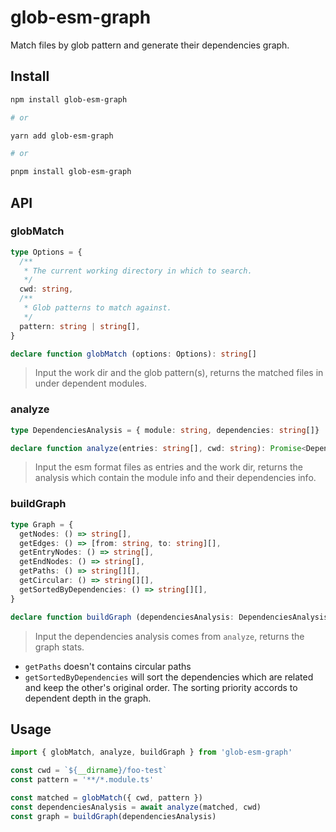# glob-esm-graph

Match files by glob pattern and generate their dependencies graph.

## Install

```bash
npm install glob-esm-graph

# or

yarn add glob-esm-graph

# or

pnpm install glob-esm-graph
```

## API

### globMatch

```ts
type Options = {
  /**
   * The current working directory in which to search.
   */
  cwd: string,
  /**
   * Glob patterns to match against.
   */
  pattern: string | string[],
}

declare function globMatch (options: Options): string[]
```

> Input the work dir and the glob pattern(s), returns the matched files in under dependent modules.

### analyze

```ts
type DependenciesAnalysis = { module: string, dependencies: string[]}

declare function analyze(entries: string[], cwd: string): Promise<DependenciesAnalysis[]>
```

> Input the esm format files as entries and the work dir, returns the analysis which contain the module info and their dependencies info.

### buildGraph

```ts
type Graph = {
  getNodes: () => string[],
  getEdges: () => [from: string, to: string][],
  getEntryNodes: () => string[],
  getEndNodes: () => string[],
  getPaths: () => string[][],
  getCircular: () => string[][],
  getSortedByDependencies: () => string[][],
}

declare function buildGraph (dependenciesAnalysis: DependenciesAnalysis[]): Graph
```

> Input the dependencies analysis comes from `analyze`, returns the graph stats.

* `getPaths` doesn't contains circular paths
* `getSortedByDependencies` will sort the dependencies which are related and keep the other's original order. The sorting priority accords to dependent depth in the graph.

## Usage

```ts
import { globMatch, analyze, buildGraph } from 'glob-esm-graph'

const cwd = `${__dirname}/foo-test`
const pattern = '**/*.module.ts'

const matched = globMatch({ cwd, pattern })
const dependenciesAnalysis = await analyze(matched, cwd)
const graph = buildGraph(dependenciesAnalysis)
```
